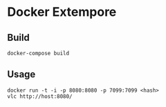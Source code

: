 # Docker Extempore

## Build

```
docker-compose build
```

## Usage

```
docker run -t -i -p 8080:8080 -p 7099:7099 <hash>
vlc http://host:8080/
```

